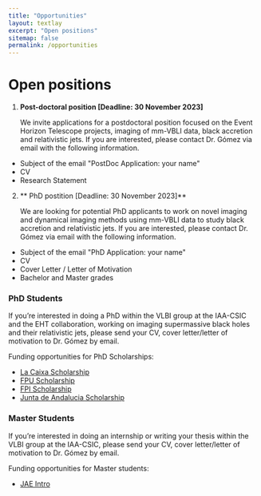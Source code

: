 ```yaml
---
title: "Opportunities"
layout: textlay
excerpt: "Open positions"
sitemap: false
permalink: /opportunities
---
```


# Open positions

1. **Post-doctoral position [Deadline: 30 November 2023]** 
   
   We invite applications for a postdoctoral position focused on the Event Horizon Telescope projects, imaging of mm-VBLI data, black accretion and relativistic jets. If you are interested, please contact Dr. Gómez via email with the following information.
- Subject of the email "PostDoc Application: your name"
- CV
- Research Statement


2. ** PhD postition [Deadline: 30 November 2023]**

    We are looking for potential PhD applicants to work on novel imaging and dynamical imaging methods using mm-VBLI data to study black accretion and relativistic jets. If you are interested, please contact Dr. Gómez via email with the following information.

- Subject of the email "PhD Application: your name"
- CV
- Cover Letter / Letter of Motivation
- Bachelor and Master grades

### PhD Students

If you’re interested in doing a PhD within the VLBI group at the IAA-CSIC and the EHT collaboration, working on imaging supermassive black holes and their relativistic jets, please send your CV, cover letter/letter of motivation to Dr. Gómez by email.

Funding opportunities for PhD Scholarships:

- [La Caixa Scholarship](https://fundacionlacaixa.org/en/inphinit-doctoral-fellowships-call)
- [FPU Scholarship](https://www.educacionyfp.gob.es/servicios-al-ciudadano/catalogo/general/99/998758/ficha.html)
- [FPI Scholarship](https://www.aei.gob.es/en/announcements/announcements-finder/ayudas-contratos-predoctorales-formacion-doctores-2021-2)
- [Junta de Andalucia Scholarship](https://www.juntadeandalucia.es/servicios/procedimientos/detalle/24653.html)

### Master Students

If you’re interested in doing an internship or writing your thesis within the VLBI group at the IAA-CSIC, please send your CV, cover letter/letter of motivation to Dr. Gómez by email.

Funding opportunities for Master students:

- [JAE Intro](https://jaeintro.csic.es/en/)

